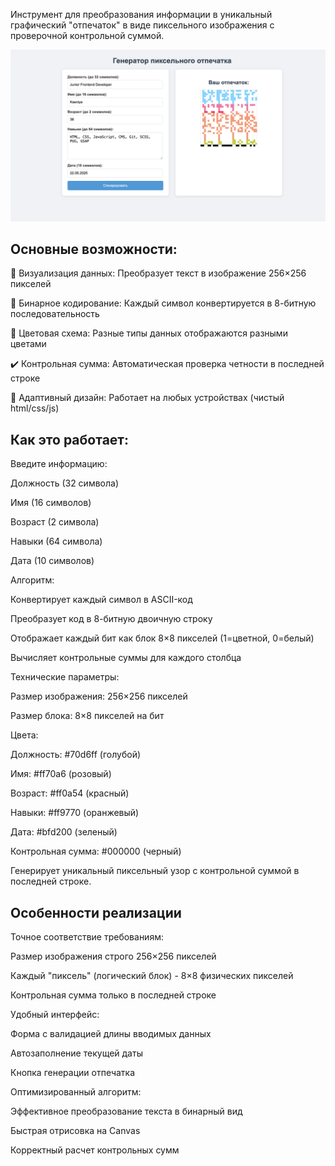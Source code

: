 Инструмент для преобразования информации в уникальный графический "отпечаток" в виде пиксельного изображения с проверочной контрольной суммой.

![Первый экран](printscreen.png)

## Основные возможности:

🎨 Визуализация данных: Преобразует текст в изображение 256×256 пикселей

🔢 Бинарное кодирование: Каждый символ конвертируется в 8-битную последовательность

🌈 Цветовая схема: Разные типы данных отображаются разными цветами

✔️ Контрольная сумма: Автоматическая проверка четности в последней строке

📱 Адаптивный дизайн: Работает на любых устройствах (чистый html/css/js)

## Как это работает:

Введите информацию:

Должность (32 символа)

Имя (16 символов)

Возраст (2 символа)

Навыки (64 символа)

Дата (10 символов)

Алгоритм:

Конвертирует каждый символ в ASCII-код

Преобразует код в 8-битную двоичную строку

Отображает каждый бит как блок 8×8 пикселей (1=цветной, 0=белый)

Вычисляет контрольные суммы для каждого столбца

Технические параметры:

Размер изображения: 256×256 пикселей

Размер блока: 8×8 пикселей на бит

Цвета:

Должность: #70d6ff (голубой)

Имя: #ff70a6 (розовый)

Возраст: #ff0a54 (красный)

Навыки: #ff9770 (оранжевый)

Дата: #bfd200 (зеленый)

Контрольная сумма: #000000 (черный)

Генерирует уникальный пиксельный узор с контрольной суммой в последней строке.

## Особенности реализации

Точное соответствие требованиям:

Размер изображения строго 256×256 пикселей

Каждый "пиксель" (логический блок) - 8×8 физических пикселей

Контрольная сумма только в последней строке

Удобный интерфейс:

Форма с валидацией длины вводимых данных

Автозаполнение текущей даты

Кнопка генерации отпечатка

Оптимизированный алгоритм:

Эффективное преобразование текста в бинарный вид

Быстрая отрисовка на Canvas

Корректный расчет контрольных сумм
